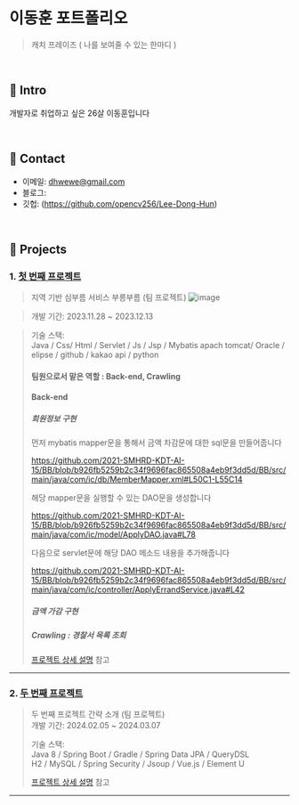 # 이동훈 포트폴리오
>캐치 프레이즈 ( 나를 보여줄 수 있는 한마디 )

</br>

## :pushpin: Intro
개발자로 취업하고 싶은 26살 이동훈입니다

</br>

## :pushpin: Contact
- 이메일: dhwewe@gmail.com
- 블로그: 
- 깃헙: (https://github.com/opencv256/Lee-Dong-Hun)

</br>

## :pushpin: Projects
### 1. [첫 번째 프로젝트](https://github.com/2021-SMHRD-KDT-AI-15/BB)
> 지역 기반 심부름 서비스 부릉부름 (팀 프로젝트)
> ![image](https://github.com/opencv256/Lee-Dong-Hun/assets/118248807/519a698f-72ef-41b4-9ac3-64973166902a)

> 개발 기간: 2023.11.28 ~ 2023.12.13  
  
>기술 스택:  
>Java / Css/ Html / Servlet / Js / Jsp / Mybatis
>apach tomcat/ Oracle / elipse / github / kakao api / python
>
> #### 팀원으로서 맡은 역할 : Back-end, Crawling
> #### Back-end
> ##### 회원정보 구현
>
> 먼저 mybatis mapper문을 통해서 금액 차감문에 대한 sql문을 만들어줍니다
>
> https://github.com/2021-SMHRD-KDT-AI-15/BB/blob/b926fb5259b2c34f9696fac865508a4eb9f3dd5d/BB/src/main/java/com/ic/db/MemberMapper.xml#L50C1-L55C14
>
> 해당 mapper문을 실행할 수 있는 DAO문을 생성합니다
>
> https://github.com/2021-SMHRD-KDT-AI-15/BB/blob/b926fb5259b2c34f9696fac865508a4eb9f3dd5d/BB/src/main/java/com/ic/model/ApplyDAO.java#L78
>
> 다음으로 servlet문에 해당 DAO 메소드 내용을 추가해줍니다
>
> https://github.com/2021-SMHRD-KDT-AI-15/BB/blob/b926fb5259b2c34f9696fac865508a4eb9f3dd5d/BB/src/main/java/com/ic/controller/ApplyErrandService.java#L42
>
> ##### 금액 가감 구현
>
> ##### Crawling : 경찰서 목록 조회
>[프로젝트 상세 설명](https://github.com/2021-SMHRD-KDT-AI-15/BB) 참고
> 
---

### 2. [두 번째 프로젝트]()
>두 번째 프로젝트 간략 소개  (팀 프로젝트)  
>개발 기간: 2024.02.05 ~ 2024.03.07  
>  
>기술 스택:  
>Java 8 / Spring Boot / Gradle / Spring Data JPA / QueryDSL  
>H2 / MySQL / Spring Security / Jsoup / Vue.js / Element U  
>  
>[프로젝트 상세 설명]() 참고

---
